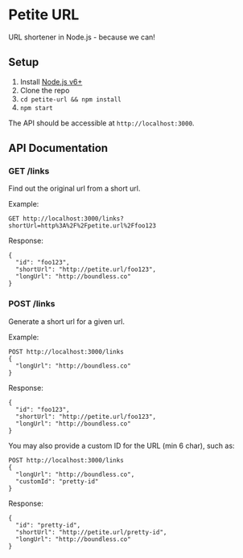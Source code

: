 # Petite URL

URL shortener in Node.js - because we can!

## Setup

1. Install [Node.js v6+](https://github.com/creationix/nvm#install-script)
2. Clone the repo
3. `cd petite-url && npm install`
4. `npm start`

The API should be accessible at `http://localhost:3000`.

## API Documentation

### GET /links

Find out the original url from a short url.

Example:
```
GET http://localhost:3000/links?shortUrl=http%3A%2F%2Fpetite.url%2Ffoo123
```
Response:
```
{
  "id": "foo123",
  "shortUrl": "http://petite.url/foo123",
  "longUrl": "http://boundless.co"
}
```

### POST /links

Generate a short url for a given url.

Example:
```
POST http://localhost:3000/links
{
  "longUrl": "http://boundless.co"
}
```
Response:
```
{
  "id": "foo123",
  "shortUrl": "http://petite.url/foo123",
  "longUrl": "http://boundless.co"
}
```
You may also provide a custom ID for the URL (min 6 char), such as:
```
POST http://localhost:3000/links
{
  "longUrl": "http://boundless.co",
  "customId": "pretty-id"
}
```
Response:
```
{
  "id": "pretty-id",
  "shortUrl": "http://petite.url/pretty-id",
  "longUrl": "http://boundless.co"
}
```
